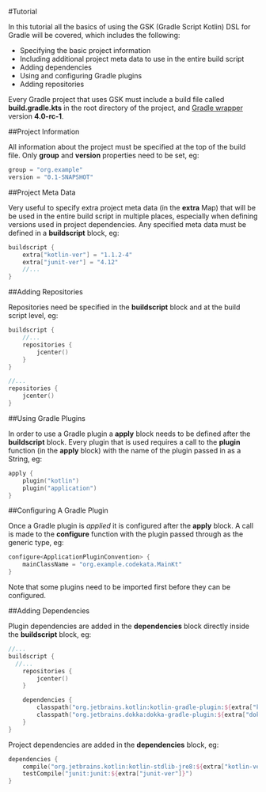#Tutorial

In this tutorial all the basics of using the GSK (Gradle Script Kotlin) DSL for Gradle will be covered, which includes the following:

- Specifying the basic project information
- Including additional project meta data to use in the entire build script
- Adding dependencies
- Using and configuring Gradle plugins
- Adding repositories

Every Gradle project that uses GSK must include a build file called **build.gradle.kts** in the root directory of the project, and [Gradle wrapper](https://docs.gradle.org/3.5/userguide/gradle_wrapper.html) version **4.0-rc-1**.


##Project Information

All information about the project must be specified at the top of the build file. Only **group** and **version** properties need to be set, eg:
```kotlin
group = "org.example"
version = "0.1-SNAPSHOT"
```


##Project Meta Data

Very useful to specify extra project meta data (in the **extra** Map) that will be be used in the entire build script in multiple places, especially when defining versions used in project dependencies. Any specified meta data must be defined in a **buildscript** block, eg:
```kotlin
buildscript {
    extra["kotlin-ver"] = "1.1.2-4"
    extra["junit-ver"] = "4.12"
    //...
}
```


##Adding Repositories

Repositories need be specified in the **buildscript** block and at the build script level, eg:
```kotlin
buildscript {
    //...
    repositories {
        jcenter()
    }
}

//...
repositories {
    jcenter()
}
```


##Using Gradle Plugins

In order to use a Gradle plugin a **apply** block needs to be defined after the **buildscript** block. Every plugin that is used requires a call to the **plugin** function (in the **apply** block) with the name of the plugin passed in as a String, eg:
```kotlin
apply {
    plugin("kotlin")
    plugin("application")
}
```


##Configuring A Gradle Plugin

Once a Gradle plugin is *applied* it is configured after the **apply** block. A call is made to the **configure** function with the plugin passed through as the generic type, eg:
```kotlin
configure<ApplicationPluginConvention> {
    mainClassName = "org.example.codekata.MainKt"
}
```

Note that some plugins need to be imported first before they can be configured.


##Adding Dependencies

Plugin dependencies are added in the **dependencies** block directly inside the **buildscript** block, eg:
```kotlin
//...
buildscript {
  //...
    repositories {
        jcenter()
    }

    dependencies {
        classpath("org.jetbrains.kotlin:kotlin-gradle-plugin:${extra["kotlin-ver"]}")
        classpath("org.jetbrains.dokka:dokka-gradle-plugin:${extra["dokka-ver"]}")
    }
}
```

Project dependencies are added in the **dependencies** block, eg:
```kotlin
dependencies {
    compile("org.jetbrains.kotlin:kotlin-stdlib-jre8:${extra["kotlin-ver"]}")
    testCompile("junit:junit:${extra["junit-ver"]}")
}
```
